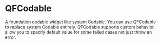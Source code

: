 # QFCodable
A foundation codable widget like system Codable. You can use QFCodable to replace system Codable entirely. QFCodable supports custom behavior, allow you to specify default value for some failed cases not just throw an error. 
